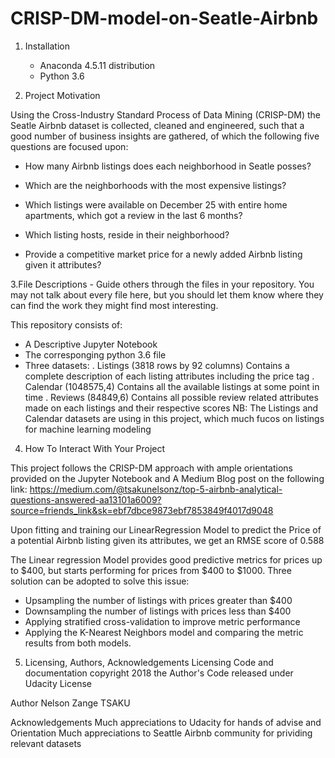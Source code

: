 # CRISP-DM-model-on-Seatle-Airbnb

1. Installation 
   - Anaconda 4.5.11 distribution 
   - Python 3.6

2. Project Motivation

Using the Cross-Industry Standard Process of Data Mining (CRISP-DM) the Seatle Airbnb dataset is collected, cleaned and engineered, such that a good number of business insights are gathered, of which the following five questions are focused upon:

- How many Airbnb listings does each neighborhood in Seatle posses?

- Which are the neighborhoods with the most expensive listings?

- Which listings were available on December 25 with entire home apartments, which got a review in the last 6 months?

- Which listing hosts, reside in their neighborhood?

- Provide a competitive market price for a newly added Airbnb listing given it attributes?


3.File Descriptions - Guide others through the files in your repository. You may not talk about every file here, but you should let them know where they can find the work they might find most interesting.

This repository consists of:
- A Descriptive Jupyter Notebook
- The corresponging python 3.6 file
- Three datasets:
   . Listings (3818 rows by 92 columns)
     Contains a complete description of each listing attributes including the price tag 
   . Calendar (1048575,4)
     Contains all the available listings at some point in time 
   . Reviews (84849,6)
     Contains all possible review related attributes made on each listings and their respective scores
  NB: The Listings and Calendar datasets are using in this project, which much fucos on listings for machine learning modeling

4. How To Interact With Your Project 

This project follows the CRISP-DM approach with ample orientations provided on the Jupyter Notebook and A Medium Blog post on the following link: https://medium.com/@tsakunelsonz/top-5-airbnb-analytical-questions-answered-aa13101a6009?source=friends_link&sk=ebf7dbce9873ebf7853849f4017d9048

Upon fitting and training our LinearRegression Model to predict the Price of a potential Airbnb listing given its attributes, we get an RMSE score of 0.588

The Linear regression Model provides good predictive metrics for prices up to $400, but starts performing for prices from $400 to $1000. Three solution can be adopted to solve this issue:
  - Upsampling the number of listings with prices greater than $400
  - Downsampling the number of listings with prices less than $400
  - Applying stratified cross-validation to improve metric performance
  - Applying the K-Nearest Neighbors model and comparing the metric results from both models.

5. Licensing, Authors, Acknowledgements
Licensing
Code and documentation copyright 2018 the Author's  Code released under Udacity License

Author
Nelson Zange TSAKU 

Acknowledgements 
  Much appreciations to Udacity for hands of advise and Orientation
  Much appreciations to Seattle Airbnb community for prividing relevant datasets
  
